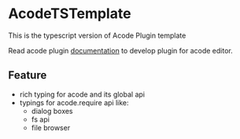 # AcodeTSTemplate

This is the typescript version of Acode Plugin template 

Read acode plugin [documentation](https://acode.foxdebug.com/plugin-docs) to develop plugin for acode editor.

## Feature

- rich typing for acode and its global api
- typings for acode.require api like:
    - dialog boxes
    - fs api
    - file browser
